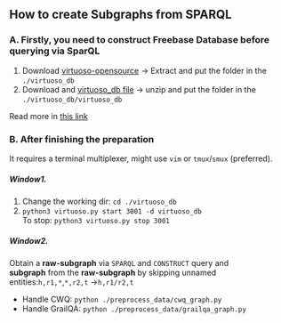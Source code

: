 How to create Subgraphs from SPARQL
---

### A. Firstly, you need to construct Freebase Database before querying via SparQL
1. Download [virtuoso-opensource](https://github.com/openlink/virtuoso-opensource/releases/tag/v7.2.11)
-> Extract and put the folder in the `./virtuoso_db`
2. Download and [virtuoso_db file](virtuoso_db)
-> unzip and  put the folder in the `./virtuoso_db/virtuoso_db`
   
Read more in [this link](https://juejin.cn/post/7283690681175113740)

### B. After finishing the preparation
It requires a terminal multiplexer, might use `vim` or `tmux`/`smux` (preferred). 
##### Window1. 
1. Change the working dir: `cd ./virtuoso_db`
2. `python3 virtuoso.py start 3001 -d virtuoso_db`\
To stop: `python3 virtuoso.py stop 3001`

##### Window2. 
Obtain a **raw-subgraph** via `SPARQL` and `CONSTRUCT` query and \
**subgraph** from the **raw-subgraph** by skipping unnamed entities:`h,r1,*`,`*,r2,t` ->`h,r1/r2,t`
- Handle CWQ: `python ./preprocess_data/cwq_graph.py`
- Handle GrailQA: `python ./preprocess_data/grailqa_graph.py`
